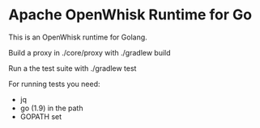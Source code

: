 # Apache OpenWhisk Runtime for Go

This is an  OpenWhisk runtime for  Golang.

Build a proxy in ./core/proxy with ./gradlew build

Run a the test suite with ./gradlew test

For running tests you need:

- jq
- go (1.9) in the path
- GOPATH set



